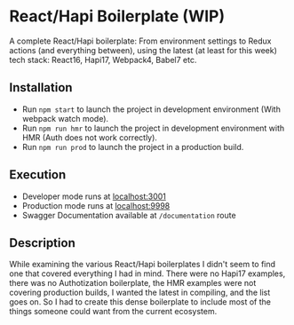 # React/Hapi Boilerplate (WIP)
A complete React/Hapi boilerplate: From environment settings to Redux actions (and everything between), using the latest (at least for this week) tech stack: React16, Hapi17, Webpack4, Babel7 etc. 

## Installation
  * Run `npm start` to launch the project in development environment (With webpack watch mode).
  * Run `npm run hmr` to launch the project in development environment with HMR (Auth does not work correctly).
  * Run `npm run prod` to launch the project in a production build.

## Execution
  * Developer mode runs at [localhost:3001](http://localhost:3001)
  * Production mode runs at [localhost:9998](http://localhost:9998)
  * Swagger Documentation available at `/documentation` route

## Description
While examining the various React/Hapi boilerplates I didn't seem to find one that covered everything I had in mind. There were no Hapi17 examples, there was no Authotization boilerplate, the HMR examples were not covering production builds, I wanted the latest in compiling, and the list goes on. So I had to create this dense boilerplate to include most of the things someone could want from the current ecosystem.
